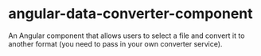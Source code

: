 # angular-data-converter-component
An Angular component that allows users to select a file and convert it to another format (you need to pass in your own converter service).
